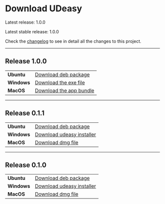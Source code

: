 # Download UDeasy

Latest release: 1.0.0

Latest stable release: 1.0.0

Check the [changelog](changelog.md) to see in detail all the changes to this project.

---

## Release 1.0.0

|             |                                                                                                                |
|-------------|----------------------------------------------------------------------------------------------------------------|
| **Ubuntu**  | [Download deb package](https://github.com/unipv-larl/udeasy/releases/download/v1.0.0/udeasy_1.0.0-1_amd64.deb) |
| **Windows** | [Download the exe file](https://github.com/unipv-larl/udeasy/releases/download/v1.0.0/udeasy.exe)                                                                                               |
| **MacOS**   | [Download the app bundle](https://github.com/unipv-larl/udeasy/releases/download/v1.0.0/udeasy.zip)            |

---

## Release 0.1.1

|             | |
|-------------|---|
| **Ubuntu**  | [Download deb package](https://github.com/unipv-larl/udeasy/releases/download/v0.1.1/udeasy_0.1.1-1_amd64.deb) |
| **Windows** | [Download udeasy installer](https://github.com/unipv-larl/udeasy/releases/download/v0.1.1/udeasy-0.1.1-installer.exe) |
| **MacOS**   | [Download dmg file](https://github.com/unipv-larl/udeasy/releases/download/v0.1.1/udeasy-0.1.1.dmg) |


---

## Release 0.1.0

|             | |
|-------------|---|
| **Ubuntu**  | [Download deb package](https://github.com/unipv-larl/udeasy/releases/download/v0.1.0/udeasy_0.1.0-2_amd64.deb) |
| **Windows** | [Download udeasy installer](https://github.com/unipv-larl/udeasy/releases/download/v0.1.0/udeasy-0.1.0-installer.exe) |
| **MacOS**   | [Download dmg file](https://github.com/unipv-larl/udeasy/releases/download/v0.1.0/udeasy-0.1.0.dmg) |
